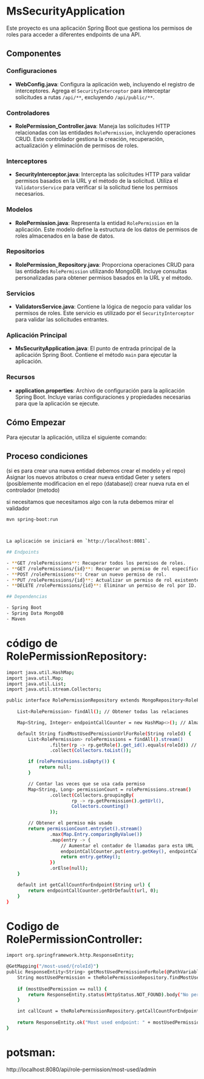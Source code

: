 # MsSecurityApplication

Este proyecto es una aplicación Spring Boot que gestiona los permisos de roles para acceder a diferentes endpoints de una API.

## Componentes

### Configuraciones

-   **WebConfig.java**: Configura la aplicación web, incluyendo el registro de interceptores. Agrega el `SecurityInterceptor` para interceptar solicitudes a rutas `/api/**`, excluyendo `/api/public/**`.

### Controladores

-   **RolePermission_Controller.java**: Maneja las solicitudes HTTP relacionadas con las entidades `RolePermission`, incluyendo operaciones CRUD. Este controlador gestiona la creación, recuperación, actualización y eliminación de permisos de roles.

### Interceptores

-   **SecurityInterceptor.java**: Intercepta las solicitudes HTTP para validar permisos basados en la URL y el método de la solicitud. Utiliza el `ValidatorsService` para verificar si la solicitud tiene los permisos necesarios.

### Modelos

-   **RolePermission.java**: Representa la entidad `RolePermission` en la aplicación. Este modelo define la estructura de los datos de permisos de roles almacenados en la base de datos.

### Repositorios

-   **RolePermission_Repository.java**: Proporciona operaciones CRUD para las entidades `RolePermission` utilizando MongoDB. Incluye consultas personalizadas para obtener permisos basados en la URL y el método.

### Servicios

-   **ValidatorsService.java**: Contiene la lógica de negocio para validar los permisos de roles. Este servicio es utilizado por el `SecurityInterceptor` para validar las solicitudes entrantes.

### Aplicación Principal

-   **MsSecurityApplication.java**: El punto de entrada principal de la aplicación Spring Boot. Contiene el método `main` para ejecutar la aplicación.

### Recursos

-   **application.properties**: Archivo de configuración para la aplicación Spring Boot. Incluye varias configuraciones y propiedades necesarias para que la aplicación se ejecute.

## Cómo Empezar

Para ejecutar la aplicación, utiliza el siguiente comando:


## Proceso condiciones
(si es para crear una nueva entidad debemos crear el modelo y el repo)
Asignar los nuevos atributos o crear nueva entidad
Geter y seters (posiblemente modificacion en el repo (database))
crear nueva ruta en el controlador (metodo)



si necesitamos que necesitamos algo con la ruta debemos mirar el validador

```bash
mvn spring-boot:run



La aplicación se iniciará en `http://localhost:8081`.

## Endpoints

- **GET /rolePermissions**: Recuperar todos los permisos de roles.
- **GET /rolePermissions/{id}**: Recuperar un permiso de rol específico por ID.
- **POST /rolePermissions**: Crear un nuevo permiso de rol.
- **PUT /rolePermissions/{id}**: Actualizar un permiso de rol existente por ID.
- **DELETE /rolePermissions/{id}**: Eliminar un permiso de rol por ID.

## Dependencias

- Spring Boot
- Spring Data MongoDB
- Maven
````
# código de RolePermissionRepository:
```bash
import java.util.HashMap;
import java.util.Map;
import java.util.List;
import java.util.stream.Collectors;

public interface RolePermissionRepository extends MongoRepository<RolePermission, String> {
    
    List<RolePermission> findAll(); // Obtener todas las relaciones

    Map<String, Integer> endpointCallCounter = new HashMap<>(); // Almacena las veces que se llama a cada endpoint

    default String findMostUsedPermissionUrlForRole(String roleId) {
        List<RolePermission> rolePermissions = findAll().stream()
                .filter(rp -> rp.getRole().get_id().equals(roleId)) // Filtra por el rol recibido
                .collect(Collectors.toList());

        if (rolePermissions.isEmpty()) {
            return null;
        }

        // Contar las veces que se usa cada permiso
        Map<String, Long> permissionCount = rolePermissions.stream()
                .collect(Collectors.groupingBy(
                        rp -> rp.getPermission().getUrl(),
                        Collectors.counting()
                ));

        // Obtener el permiso más usado
        return permissionCount.entrySet().stream()
                .max(Map.Entry.comparingByValue())
                .map(entry -> {
                    // Aumentar el contador de llamadas para esta URL
                    endpointCallCounter.put(entry.getKey(), endpointCallCounter.getOrDefault(entry.getKey(), 0) + 1);
                    return entry.getKey();
                })
                .orElse(null);
    }

    default int getCallCountForEndpoint(String url) {
        return endpointCallCounter.getOrDefault(url, 0);
    }
}
````
# Codigo de RolePermissionController:
```bash
import org.springframework.http.ResponseEntity;

@GetMapping("/most-used/{roleId}")
public ResponseEntity<String> getMostUsedPermissionForRole(@PathVariable String roleId) {
    String mostUsedPermission = theRolePermissionRepository.findMostUsedPermissionUrlForRole(roleId);
    
    if (mostUsedPermission == null) {
        return ResponseEntity.status(HttpStatus.NOT_FOUND).body("No permissions found for this role");
    }

    int callCount = theRolePermissionRepository.getCallCountForEndpoint(mostUsedPermission);
    
    return ResponseEntity.ok("Most used endpoint: " + mostUsedPermission + " | Calls: " + callCount);
}
````
# potsman:
http://localhost:8080/api/role-permission/most-used/admin
